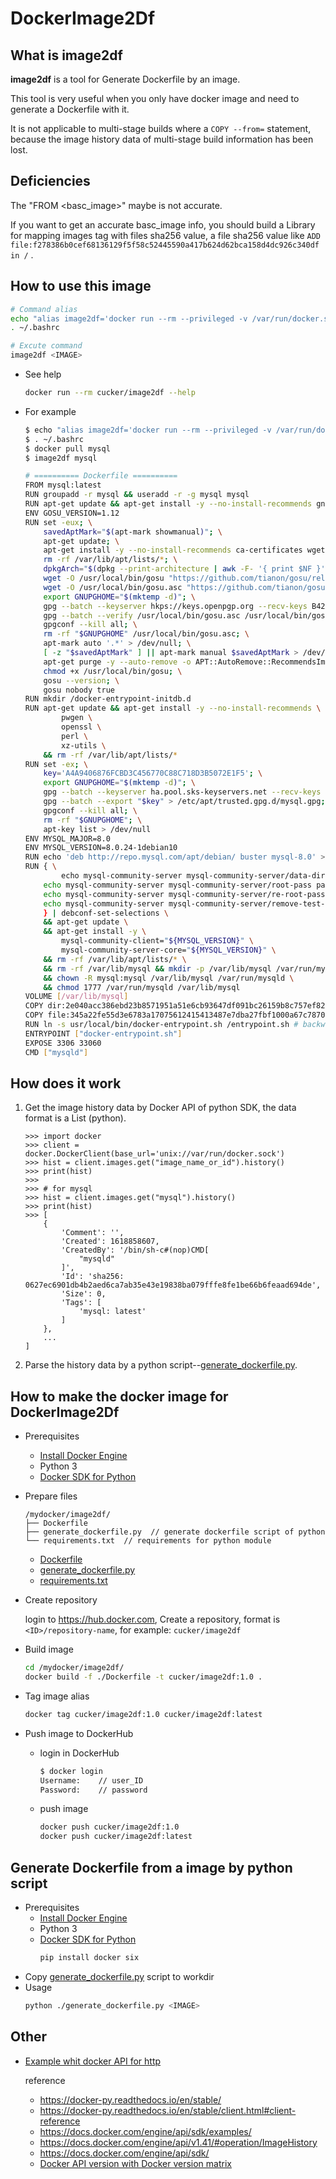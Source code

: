 # DockerImage2Df

## What is image2df
**image2df** is a tool for Generate Dockerfile by an image.

This tool is very useful when you only have docker image and need to generate a Dockerfile with it.

It is not applicable to multi-stage builds where a `COPY --from=` statement, because the image history data of multi-stage build information has been lost.

## Deficiencies
The "FROM \<basc_image>" maybe is not accurate.

If you want to get an accurate basc_image info, you should build a Library for mapping images tag with files sha256 value, a file sha256 value like `ADD file:f278386b0cef68136129f5f58c52445590a417b624d62bca158d4dc926c340df in /`  .

## How to use this image
```bash
# Command alias
echo "alias image2df='docker run --rm --privileged -v /var/run/docker.sock:/var/run/docker.sock cucker/image2df'" >> ~/.bashrc
. ~/.bashrc

# Excute command
image2df <IMAGE>
```

* See help
    ```bash
    docker run --rm cucker/image2df --help
    ```

* For example
    ```bash
    $ echo "alias image2df='docker run --rm --privileged -v /var/run/docker.sock:/var/run/docker.sock cucker/image2df'" >> ~/.bashrc
    $ . ~/.bashrc
    $ docker pull mysql
    $ image2df mysql

    # ========== Dockerfile ==========
    FROM mysql:latest
    RUN groupadd -r mysql && useradd -r -g mysql mysql
    RUN apt-get update && apt-get install -y --no-install-recommends gnupg dirmngr && rm -rf /var/lib/apt/lists/*
    ENV GOSU_VERSION=1.12
    RUN set -eux; \
        savedAptMark="$(apt-mark showmanual)"; \
        apt-get update; \
        apt-get install -y --no-install-recommends ca-certificates wget; \
        rm -rf /var/lib/apt/lists/*; \
        dpkgArch="$(dpkg --print-architecture | awk -F- '{ print $NF }')"; \
        wget -O /usr/local/bin/gosu "https://github.com/tianon/gosu/releases/download/$GOSU_VERSION/gosu-$dpkgArch"; \
        wget -O /usr/local/bin/gosu.asc "https://github.com/tianon/gosu/releases/download/$GOSU_VERSION/gosu-$dpkgArch.asc"; \
        export GNUPGHOME="$(mktemp -d)"; \
        gpg --batch --keyserver hkps://keys.openpgp.org --recv-keys B42F6819007F00F88E364FD4036A9C25BF357DD4; \
        gpg --batch --verify /usr/local/bin/gosu.asc /usr/local/bin/gosu; \
        gpgconf --kill all; \
        rm -rf "$GNUPGHOME" /usr/local/bin/gosu.asc; \
        apt-mark auto '.*' > /dev/null; \
        [ -z "$savedAptMark" ] || apt-mark manual $savedAptMark > /dev/null; \
        apt-get purge -y --auto-remove -o APT::AutoRemove::RecommendsImportant=false; \
        chmod +x /usr/local/bin/gosu; \
        gosu --version; \
        gosu nobody true
    RUN mkdir /docker-entrypoint-initdb.d
    RUN apt-get update && apt-get install -y --no-install-recommends \
            pwgen \
            openssl \
            perl \
            xz-utils \
        && rm -rf /var/lib/apt/lists/*
    RUN set -ex; \
        key='A4A9406876FCBD3C456770C88C718D3B5072E1F5'; \
        export GNUPGHOME="$(mktemp -d)"; \
        gpg --batch --keyserver ha.pool.sks-keyservers.net --recv-keys "$key"; \
        gpg --batch --export "$key" > /etc/apt/trusted.gpg.d/mysql.gpg; \
        gpgconf --kill all; \
        rm -rf "$GNUPGHOME"; \
        apt-key list > /dev/null
    ENV MYSQL_MAJOR=8.0
    ENV MYSQL_VERSION=8.0.24-1debian10
    RUN echo 'deb http://repo.mysql.com/apt/debian/ buster mysql-8.0' > /etc/apt/sources.list.d/mysql.list
    RUN { \
            echo mysql-community-server mysql-community-server/data-dir select ''; \
        echo mysql-community-server mysql-community-server/root-pass password ''; \
        echo mysql-community-server mysql-community-server/re-root-pass password ''; \
        echo mysql-community-server mysql-community-server/remove-test-db select false; \
        } | debconf-set-selections \
        && apt-get update \
        && apt-get install -y \
            mysql-community-client="${MYSQL_VERSION}" \
            mysql-community-server-core="${MYSQL_VERSION}" \
        && rm -rf /var/lib/apt/lists/* \
        && rm -rf /var/lib/mysql && mkdir -p /var/lib/mysql /var/run/mysqld \
        && chown -R mysql:mysql /var/lib/mysql /var/run/mysqld \
        && chmod 1777 /var/run/mysqld /var/lib/mysql
    VOLUME [/var/lib/mysql]
    COPY dir:2e040acc386ebd23b8571951a51e6cb93647df091bc26159b8c757ef82b3fcda in /etc/mysql/
    COPY file:345a22fe55d3e6783a17075612415413487e7dba27fbf1000a67c7870364b739 in /usr/local/bin/
    RUN ln -s usr/local/bin/docker-entrypoint.sh /entrypoint.sh # backwards compat
    ENTRYPOINT ["docker-entrypoint.sh"]
    EXPOSE 3306 33060
    CMD ["mysqld"]
    ```

## How does it work
1. Get the image history data by Docker API of python SDK, the data format is a List (python).
    ```
    >>> import docker
    >>> client = docker.DockerClient(base_url='unix://var/run/docker.sock')
    >>> hist = client.images.get("image_name_or_id").history()
    >>> print(hist)
    >>> 
    >>> # for mysql 
    >>> hist = client.images.get("mysql").history()
    >>> print(hist)
    >>> [
        {
            'Comment': '',
            'Created': 1618858607,
            'CreatedBy': '/bin/sh-c#(nop)CMD[
                "mysqld"
            ]',
            'Id': 'sha256: 0627ec6901db4b2aed6ca7ab35e43e19838ba079fffe8fe1be66b6feaad694de',
            'Size': 0,
            'Tags': [
                'mysql: latest'
            ]
        },
        ...
    ]
    ```
2. Parse the history data by a python script--[generate_dockerfile.py](py/generate_dockerfile.py).

## How to make the docker image for DockerImage2Df 
* Prerequisites
    * [Install Docker Engine](https://docs.docker.com/engine/install/)
    * Python 3
    * [Docker SDK for Python](https://docker-py.readthedocs.io/en/stable/)
    

* Prepare files
    ```text
    /mydocker/image2df/
    ├── Dockerfile
    ├── generate_dockerfile.py  // generate dockerfile script of python
    └── requirements.txt  // requirements for python module
    ```
    * [Dockerfile](docker/Dockerfile)
    * [generate_dockerfile.py](py/generate_dockerfile.py)
    * [requirements.txt](py/generate_dockerfile.py)

* Create repository
    
    login to https://hub.docker.com, Create a repository, format is `<ID>/repository-name`, for example: `cucker/image2df`
    
* Build image
    ```bash
    cd /mydocker/image2df/
    docker build -f ./Dockerfile -t cucker/image2df:1.0 .
    ```
* Tag image alias
    ```bash
    docker tag cucker/image2df:1.0 cucker/image2df:latest
    ```
* Push image to DockerHub
    * login in DockerHub
        ```bash
        $ docker login  
        Username:    // user_ID
        Password:    // password
        ```
    
    * push image
        ```bash
        docker push cucker/image2df:1.0
        docker push cucker/image2df:latest
        ```

## Generate Dockerfile from a image by python script
* Prerequisites
    * [Install Docker Engine](https://docs.docker.com/engine/install/)
    * Python 3
    * [Docker SDK for Python](https://docker-py.readthedocs.io/en/stable/)
        ```bash
        pip install docker six
        ```
* Copy [generate_dockerfile.py](py/generate_dockerfile.py) script to workdir
* Usage
    ```bash
    python ./generate_dockerfile.py <IMAGE>
    ```

## Other
* [Example whit docker API for http](doc/api_for_http_test.md)

    reference
    * https://docker-py.readthedocs.io/en/stable/
    * https://docker-py.readthedocs.io/en/stable/client.html#client-reference
    * https://docs.docker.com/engine/api/sdk/examples/
    * https://docs.docker.com/engine/api/v1.41/#operation/ImageHistory
    * https://docs.docker.com/engine/api/sdk/
    * [Docker API version with Docker version matrix](https://docs.docker.com/engine/api/#api-version-matrix)


